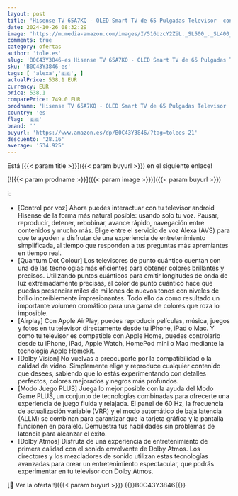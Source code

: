 ```yaml
---
layout: post
title: 'Hisense TV 65A7KQ - QLED Smart TV de 65 Pulgadas Televisor  con Quantum Dot Colour  60Hz VRR  Dolby Vision & Dolby Atmos  Bluetooth & HDMI  Compartir en el televisor  Alexa Built-in  2023 '
date: 2024-10-26 08:32:29
image: 'https://m.media-amazon.com/images/I/516UzcY2ZiL._SL500_._SL400_.jpg'
comments: true
category: ofertas
author: 'tole.es'
slug: 'B0C43Y3846-es Hisense TV 65A7KQ - QLED Smart TV de 65 Pulgadas Televisor...'
sku: 'B0C43Y3846-es'
tags: [ 'alexa','🇪🇸', ]
actualPrice: 538.1 EUR
currency: EUR
price: 538.1
comparePrice: 749.0 EUR
prodname: 'Hisense TV 65A7KQ - QLED Smart TV de 65 Pulgadas Televisor  con Quantum Dot Colour  60Hz VRR  Dolby Vision & Dolby Atmos  Bluetooth & HDMI  Compartir en el televisor  Alexa Built-in  2023 '
country: 'es'
flag: '🇪🇸'
brand: ''
buyurl: 'https://www.amazon.es/dp/B0C43Y3846/?tag=tolees-21'
descuento: '28.16'
average: '534.925'
---
```


Está [{{< param title >}}]({{< param buyurl >}}) en el siguiente enlace!

[![{{< param prodname >}}]({{< param image >}})]({{< param buyurl >}})

ℹ️:

- [Control por voz] Ahora puedes interactuar con tu televisor android Hisense de la forma más natural posible: usando solo tu voz. Pausar, reproducir, detener, rebobinar, avance rápido, navegación entre contenidos y mucho más. Elige entre el servicio de voz Alexa (AVS) para que te ayuden a disfrutar de una experiencia de entretenimiento simplificada, al tiempo que responden a tus preguntas más apremiantes en tiempo real.
- [Quantum Dot Colour] Los televisores de punto cuántico cuentan con una de las tecnologías más eficientes para obtener colores brillantes y precisos. Utilizando puntos cuánticos para emitir longitudes de onda de luz extremadamente precisas, el color de punto cuántico hace que puedas presenciar miles de millones de nuevos tonos con niveles de brillo increíblemente impresionantes. Todo ello da como resultado un importante volumen cromático para una gama de colores que roza lo imposible.
- [Airplay] Con Apple AirPlay, puedes reproducir películas, música, juegos y fotos en tu televisor directamente desde tu iPhone, iPad o Mac. Y como tu televisor es compatible con Apple Home, puedes controlarlo desde tu iPhone, iPad, Apple Watch, HomePod mini o Mac mediante la tecnología Apple Homekit.
- [Dolby Vision] No vuelvas a preocuparte por la compatibilidad o la calidad de vídeo. Simplemente elige y reproduce cualquier contenido que desees, sabiendo que lo estás experimentando con detalles perfectos, colores mejorados y negros más profundos.
- [Modo Juego PLUS] Juega lo mejor posible con la ayuda del Modo Game PLUS, un conjunto de tecnologías combinadas para ofrecerte una experiencia de juego fluida y relajada. El panel de 60 Hz, la frecuencia de actualización variable (VRR) y el modo automático de baja latencia (ALLM) se combinan para garantizar que la tarjeta gráfica y la pantalla funcionen en paralelo. Demuestra tus habilidades sin problemas de latencia para alcanzar el éxito.
- [Dolby Atmos] Disfruta de una experiencia de entretenimiento de primera calidad con el sonido envolvente de Dolby Atmos. Los directores y los mezcladores de sonido utilizan estas tecnologías avanzadas para crear un entretenimiento espectacular, que podrás experimentar en tu televisor con Dolby Atmos.

[🛒 Ver la oferta!!]({{< param buyurl >}})
{{<world>}}B0C43Y3846{{</world>}}
